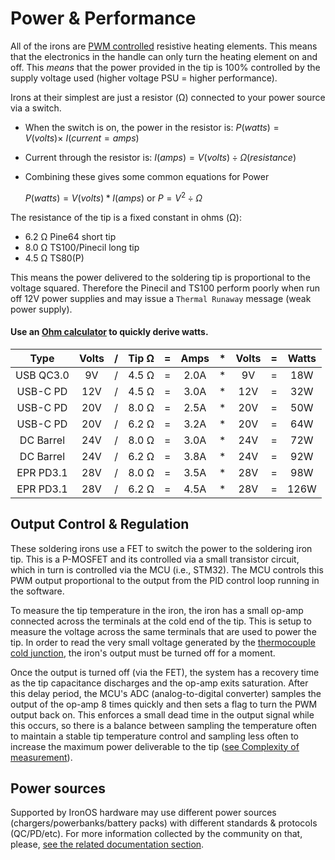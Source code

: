 # Power & Performance

All of the irons are [PWM controlled](https://www.digikey.com/en/blog/pulse-width-modulation#) resistive heating elements.
This means that the electronics in the handle can only turn the heating element on and off.
This *means* that the power provided in the tip is 100% controlled by the supply voltage used (higher voltage PSU = higher performance).

Irons at their simplest are just a resistor (Ω) connected to your power source via a switch.

- When the switch is on, the power in the resistor is: $P(watts) = V(volts) \times\ I(current=amps)$
- Current through the resistor is:  $I(amps) = V(volts) ÷ Ω (resistance)$
- Combining these gives some common equations for Power

   $P(watts) = V(volts) * I(amps)$ or $P = V^2 ÷ Ω$

The resistance of the tip is a fixed constant in ohms (Ω):
- 6.2 Ω  Pine64 short tip
- 8.0 Ω  TS100/Pinecil long tip
- 4.5 Ω  TS80(P)

This means the power delivered to the soldering tip is proportional to the voltage squared.
Therefore the Pinecil and TS100 perform poorly when run off 12V power supplies and may issue a `Thermal Runaway` message (weak power supply).



#### Use an [Ohm calculator](https://www.rapidtables.com/calc/electric/power-calculator.html#dc) to quickly derive watts.

| Type       | Volts| / | Tip Ω | = |  Amps | * | Volts | = | Watts |
| :--------: | :--: |:-:| :---: |:-:|:-----:|:-:| :---: |:-:|:-----:|
| USB QC3.0  | 9V   | / | 4.5 Ω | = |  2.0A | * |  9V   | = |  18W  |
| USB-C PD   | 12V  | / | 4.5 Ω | = |  3.0A | * |  12V  | = |  32W  |
| USB-C PD   | 20V  | / | 8.0 Ω | = |  2.5A | * |  20V  | = |  50W  |
| USB-C PD   | 20V  | / | 6.2 Ω | = |  3.2A | * |  20V  | = |  64W  |
| DC Barrel  | 24V  | / | 8.0 Ω | = |  3.0A | * |  24V  | = |  72W  |
| DC Barrel  | 24V  | / | 6.2 Ω | = |  3.8A | * |  24V  | = |  92W  |
| EPR PD3.1  | 28V  | / | 8.0 Ω | = |  3.5A | * |  28V  | = |  98W  |
| EPR PD3.1  | 28V  | / | 6.2 Ω | = |  4.5A | * |  28V  | = |  126W |



## Output Control & Regulation

These soldering irons use a FET to switch the power to the soldering iron tip. This is a P-MOSFET and its controlled via a small transistor circuit, which in turn is controlled via the MCU (i.e., STM32). The MCU controls this PWM output proportional to the output from the PID control loop running in the software.

To measure the tip temperature in the iron, the iron has a small op-amp connected across the terminals at the cold end of the tip. This is setup to measure the voltage across the same terminals that are used to power the tip. In order to read the very small voltage generated by the [thermocouple cold junction](https://ralim.github.io/IronOS/Temperature/), the iron's output must be turned off for a moment.
                                                                                                                                                                                                             
Once the output is turned off (via the FET), the system has a recovery time as the tip capacitance discharges and the op-amp exits saturation. After this delay period, the MCU's ADC (analog-to-digital converter) samples the output of the op-amp 8 times quickly and then sets a flag to turn the PWM output back on.
This enforces a small dead time in the output signal while this occurs, so there is a balance between sampling the temperature often to maintain a stable tip temperature control and sampling less often to increase the maximum power deliverable to the tip ([see Complexity of measurement](https://ralim.github.io/IronOS/Temperature/#complexity-of-measurement)).



## Power sources

Supported by IronOS hardware may use different power sources (chargers/powerbanks/battery packs) with different standards & protocols (QC/PD/etc). For more information collected by the community on that, please, [see the related documentation section](https://ralim.github.io/IronOS/PowerSources/).
